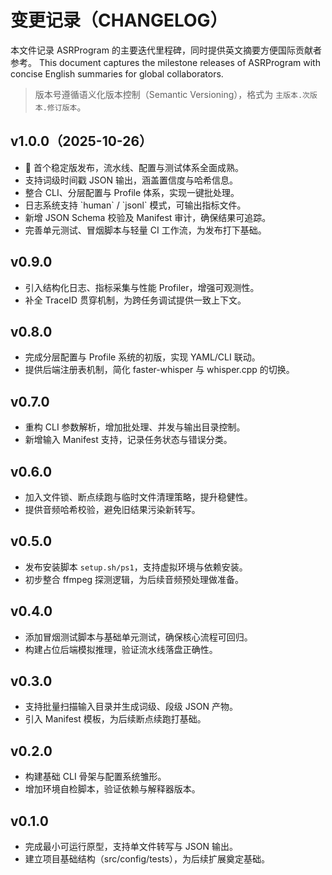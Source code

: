 <!-- Purpose: Document change history title -->
# 变更记录（CHANGELOG）
<!-- Purpose: Provide bilingual introduction -->
本文件记录 ASRProgram 的主要迭代里程碑，同时提供英文摘要方便国际贡献者参考。
This document captures the milestone releases of ASRProgram with concise English summaries for global collaborators.

<!-- Purpose: Note semantic versioning policy -->
> 版本号遵循语义化版本控制（Semantic Versioning），格式为 `主版本.次版本.修订版本`。

<!-- Purpose: Introduce v1.0.0 section -->
## v1.0.0（2025-10-26）
<!-- Purpose: Summarize release importance -->
- <!-- Purpose: Milestone note -->🎉 首个稳定版发布，流水线、配置与测试体系全面成熟。
- <!-- Purpose: Word timestamp feature -->支持词级时间戳 JSON 输出，涵盖置信度与哈希信息。
- <!-- Purpose: CLI + profiles -->整合 CLI、分层配置与 Profile 体系，实现一键批处理。
- <!-- Purpose: Logging -->日志系统支持 `human` / `jsonl` 模式，可输出指标文件。
- <!-- Purpose: Schema -->新增 JSON Schema 校验及 Manifest 审计，确保结果可追踪。
- <!-- Purpose: CI -->完善单元测试、冒烟脚本与轻量 CI 工作流，为发布打下基础。

<!-- Purpose: Introduce v0.9.0 section -->
## v0.9.0
<!-- Purpose: Summaries for v0.9.0 -->
- 引入结构化日志、指标采集与性能 Profiler，增强可观测性。
- 补全 TraceID 贯穿机制，为跨任务调试提供一致上下文。

<!-- Purpose: Introduce v0.8.0 section -->
## v0.8.0
<!-- Purpose: Summaries for v0.8.0 -->
- 完成分层配置与 Profile 系统的初版，实现 YAML/CLI 联动。
- 提供后端注册表机制，简化 faster-whisper 与 whisper.cpp 的切换。

<!-- Purpose: Introduce v0.7.0 section -->
## v0.7.0
<!-- Purpose: Summaries for v0.7.0 -->
- 重构 CLI 参数解析，增加批处理、并发与输出目录控制。
- 新增输入 Manifest 支持，记录任务状态与错误分类。

<!-- Purpose: Introduce v0.6.0 section -->
## v0.6.0
<!-- Purpose: Summaries for v0.6.0 -->
- 加入文件锁、断点续跑与临时文件清理策略，提升稳健性。
- 提供音频哈希校验，避免旧结果污染新转写。

<!-- Purpose: Introduce v0.5.0 section -->
## v0.5.0
<!-- Purpose: Summaries for v0.5.0 -->
- 发布安装脚本 `setup.sh/ps1`，支持虚拟环境与依赖安装。
- 初步整合 ffmpeg 探测逻辑，为后续音频预处理做准备。

<!-- Purpose: Introduce v0.4.0 section -->
## v0.4.0
<!-- Purpose: Summaries for v0.4.0 -->
- 添加冒烟测试脚本与基础单元测试，确保核心流程可回归。
- 构建占位后端模拟推理，验证流水线落盘正确性。

<!-- Purpose: Introduce v0.3.0 section -->
## v0.3.0
<!-- Purpose: Summaries for v0.3.0 -->
- 支持批量扫描输入目录并生成词级、段级 JSON 产物。
- 引入 Manifest 模板，为后续断点续跑打基础。

<!-- Purpose: Introduce v0.2.0 section -->
## v0.2.0
<!-- Purpose: Summaries for v0.2.0 -->
- 构建基础 CLI 骨架与配置系统雏形。
- 增加环境自检脚本，验证依赖与解释器版本。

<!-- Purpose: Introduce v0.1.0 section -->
## v0.1.0
<!-- Purpose: Summaries for v0.1.0 -->
- 完成最小可运行原型，支持单文件转写与 JSON 输出。
- 建立项目基础结构（src/config/tests），为后续扩展奠定基础。
